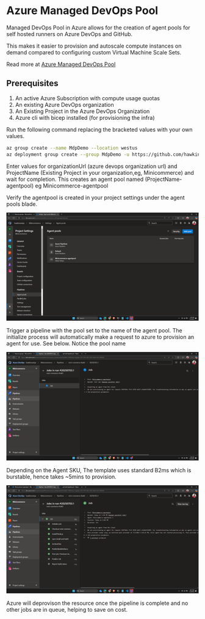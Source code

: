 # Azure Managed DevOps Pool

Managed DevOps Pool in Azure allows for the creation of agent pools for self hosted runners on Azure DevOps and GitHub.

This makes it easier to provision and autoscale compute instances on demand compared to configuring custom Virtual Machine Scale Sets.

Read more at [Azure Managed DevOps Pool](https://learn.microsoft.com/en-us/azure/devops/managed-devops-pools/overview?view=azure-devops)

## Prerequisites
1. An active Azure Subscription with compute usage quotas
2. An existing Azure DevOps organization
3. An Existing Project in the Azure DevOps Organization
4. Azure cli with bicep installed (for provisioning the infra)

Run the following command replacing the bracketed values with your own values.
```bash
az group create --name MdpDemo --location westus
az deployment group create --group MdpDemo -u https://github.com/hawkinswinja/crudappautomation/blob/master/infra/modules/mdp.bicep
```
Enter values for organizationUrl (azure devops organization url) and ProjectName (Existing Project in your organization,eg, Minicommerce) and wait for completion.
This creates an agent pool named (ProjectName-agentpool) eg Minicommerce-agentpool

Verify the agentpool is created in your project settings under the agent pools blade.

![Agent pool created](./screenshots/mdp-created.png)

Trigger a pipeline with the pool set to the name of the agent pool. The initialize process will automatically make a request to azure to provision an agent for use. 
See below. Notice the pool name

![Acquiring agent from azure](./screenshots/requesting-agent.png)

Depending on the Agent SKU, The template uses standard B2ms which is burstable, hence takes ~5mins to provision.

![Agent provisioned](./screenshots/provisioned-agent.png)

Azure will deprovison the resource once the pipeline is complete and no other jobs are in queue, helping to save on cost.
